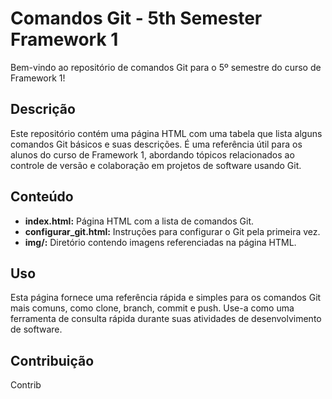 # Comandos Git - 5th Semester Framework 1

Bem-vindo ao repositório de comandos Git para o 5º semestre do curso de Framework 1!

## Descrição

Este repositório contém uma página HTML com uma tabela que lista alguns comandos Git básicos e suas descrições. É uma referência útil para os alunos do curso de Framework 1, abordando tópicos relacionados ao controle de versão e colaboração em projetos de software usando Git.

## Conteúdo

- **index.html:** Página HTML com a lista de comandos Git.
- **configurar_git.html:** Instruções para configurar o Git pela primeira vez.
- **img/:** Diretório contendo imagens referenciadas na página HTML.

## Uso

Esta página fornece uma referência rápida e simples para os comandos Git mais comuns, como clone, branch, commit e push. Use-a como uma ferramenta de consulta rápida durante suas atividades de desenvolvimento de software.

## Contribuição

Contrib
